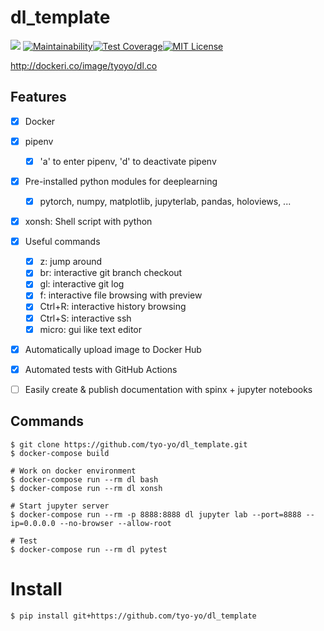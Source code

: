 # dl_template

![](https://github.com/tyo-yo/dl_template/workflows/Build%20and%20Test/badge.svg) [![Maintainability](https://api.codeclimate.com/v1/badges/5e23e4bf99dafa1ad824/maintainability)](https://codeclimate.com/github/tyo-yo/dl_template/maintainability)[![Test Coverage](https://api.codeclimate.com/v1/badges/5e23e4bf99dafa1ad824/test_coverage)](https://codeclimate.com/github/tyo-yo/dl_template/test_coverage)[![MIT License](http://img.shields.io/badge/license-MIT-blue.svg?style=flat)](LICENSE)

http://dockeri.co/image/tyoyo/dl.co



## Features

-   [x] Docker
-   [x] pipenv
    -   [x] 'a' to enter pipenv, 'd' to deactivate pipenv
-   [x] Pre-installed python modules for deeplearning
    -   [x] pytorch, numpy, matplotlib, jupyterlab, pandas, holoviews, ...
-   [x] xonsh: Shell script with python
-   [x] Useful commands
    -   [x] z: jump around
    -   [x] br: interactive git branch checkout
    -   [x] gl: interactive git log
    -   [x] f: interactive file browsing with preview
    -   [x] Ctrl+R: interactive history browsing
    -   [x] Ctrl+S: interactive ssh
    -   [x] micro: gui like text editor
-   [x] Automatically upload image to Docker Hub
-   [x] Automated tests with GitHub Actions
-   [ ] Easily create & publish documentation with spinx + jupyter notebooks



## Commands

```shell
$ git clone https://github.com/tyo-yo/dl_template.git
$ docker-compose build

# Work on docker environment
$ docker-compose run --rm dl bash
$ docker-compose run --rm dl xonsh

# Start jupyter server
$ docker-compose run --rm -p 8888:8888 dl jupyter lab --port=8888 --ip=0.0.0.0 --no-browser --allow-root

# Test
$ docker-compose run --rm dl pytest
```



# Install

```shell
$ pip install git+https://github.com/tyo-yo/dl_template
```

